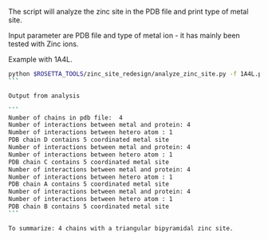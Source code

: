 The script will analyze the zinc site in the PDB file and print type
of metal site. 

Input parameter are PDB file and type of metal ion - it has mainly
been tested with Zinc ions. 

Example with 1A4L. 

````bash
python $ROSETTA_TOOLS/zinc_site_redesign/analyze_zinc_site.py -f 1A4L.pdb
```

Output from analysis

```
Number of chains in pdb file:  4
Number of interactions between metal and protein: 4
Number of interactions between hetero atom : 1
PDB chain D contains 5 coordinated metal site
Number of interactions between metal and protein: 4
Number of interactions between hetero atom : 1
PDB chain C contains 5 coordinated metal site
Number of interactions between metal and protein: 4
Number of interactions between hetero atom : 1
PDB chain A contains 5 coordinated metal site
Number of interactions between metal and protein: 4
Number of interactions between hetero atom : 1
PDB chain B contains 5 coordinated metal site
```

To summarize: 4 chains with a triangular bipyramidal zinc site.
